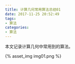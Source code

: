 ```yaml
---
title: 计算几何常用算法总结01
date: 2017-11-25 20:52:49
tags: 
- 算法
categories: 
- 算法
---
```


本文记录计算几何中常用到的算法。
<!-- more -->
{% asset_img img01.png %}
